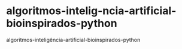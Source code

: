 # algoritmos-intelig-ncia-artificial-bioinspirados-python
algoritmos-inteligência-artificial-bioinspirados-python
